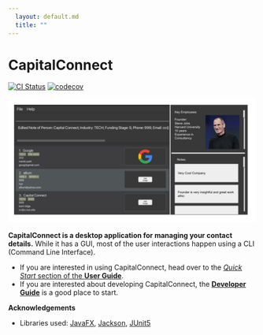 ```yaml
---
  layout: default.md
  title: ""
---
```


# CapitalConnect

[![CI Status](https://github.com/se-edu/addressbook-level3/workflows/Java%20CI/badge.svg)](https://github.com/se-edu/addressbook-level3/actions)
[![codecov](https://codecov.io/gh/se-edu/addressbook-level3/branch/master/graph/badge.svg)](https://codecov.io/gh/se-edu/addressbook-level3)

![Ui](images/Ui.png)

**CapitalConnect is a desktop application for managing your contact details.** While it has a GUI, most of the user interactions happen using a CLI (Command Line Interface).

* If you are interested in using CapitalConnect, head over to the [_Quick Start_ section of the **User Guide**](UserGuide.html#quick-start).
* If you are interested about developing CapitalConnect, the [**Developer Guide**](DeveloperGuide.html) is a good place to start.


**Acknowledgements**

* Libraries used: [JavaFX](https://openjfx.io/), [Jackson](https://github.com/FasterXML/jackson), [JUnit5](https://github.com/junit-team/junit5)
